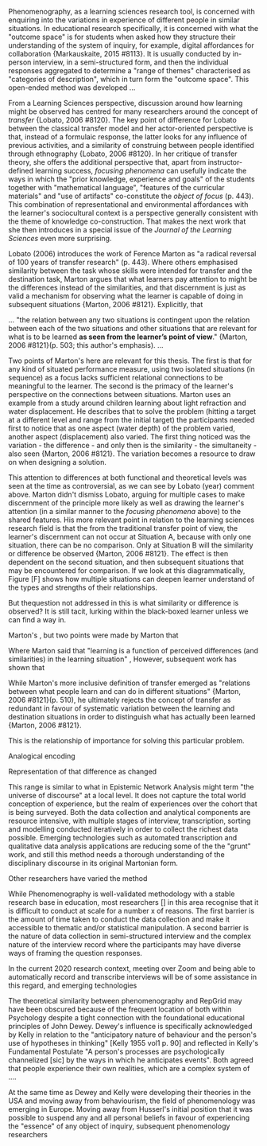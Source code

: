 Phenomenography, as a learning sciences research tool, is concerned with enquiring into the variations in experience of different people in similar situations. In educational research specifically, it is concerned with what the "outcome space" is for students when asked how they structure their understanding of the system of inquiry, for example, digital affordances for collaboration {Markauskaite, 2015 #8113}. It is usually conducted by  in-person interview, in a semi-structured form, and then the individual responses aggregated to determine a "range of themes"  characterised as "categories of description", which in turn form the "outcome space". This open-ended method was developed ...

From a Learning Sciences perspective, discussion around how learning might be observed has centred for many researchers around the concept of _transfer_ {Lobato, 2006 #8120}. The key point of difference for Lobato between the classical transfer model and her actor-oriented perspective is that, instead of a formulaic response, the latter looks for any influence of previous activities, and a similarity of construing between people identified through ethnography {Lobato, 2006 #8120}. In her critique of transfer theory, she offers the additional perspective that, apart from instructor-defined learning success, _focusing phenomena_ can usefully indicate the ways in which the "prior knowledge, experience and goals" of the students together with "mathematical language", "features of the curricular materials" and "use of artifacts" co-constitute the _object of focus_ (p. 443). This combination of representational and environmental affordances with the learner's sociocultural context is a perspective generally consistent with the theme of knowledge co-construction. That makes the next work that she then introduces in a special issue of the _Journal of the Learning Sciences_ even more surprising.

Lobato (2006) introduces the work of Ference Marton as "a radical reversal of 100 years of transfer research" (p. 443). Where others emphasised similarity between the task whose skills were intended for transfer and the destination task, Marton argues that what learners pay attention to might be the differences instead of the similarities, and that discernment is just as valid a mechanism for observing what the learner is capable of doing in subsequent situations {Marton, 2006 #8121}. Explicitly, that

...
"the relation between any two situations is contingent upon the relation between each of the two situations and other situations that are relevant for what is to be learned **as seen from the learner’s point of view**." {Marton, 2006 #8121}(p. 503; this author's emphasis).
...

Two points of Marton's here are relevant for this thesis. The first is that for any kind of situated performance measure, using two isolated situations (in sequence) as a focus lacks sufficient relational connections to be meaningful to the learner. The second is the primacy of the learner's perspective on the connections between situations. Marton uses an example from a study around children learning about light refraction and water displacement. He describes that to solve the problem (hitting a target at a different level and range from the initial target) the participants needed first to notice that as one aspect (water depth) of the problem varied, another aspect (displacement) also varied. The first thing noticed was the variation - the difference - and only then is the similarity - the simultaneity -  also seen {Marton, 2006 #8121}. The variation becomes a resource to draw on when designing a solution.

This attention to differences at both functional and theoretical levels was seen at the time as controversial, as we can see by Lobato (year) comment above. Marton didn't dismiss Lobato, arguing for multiple cases to make discernment of the principle more likely as well as drawing the learner's attention (in a similar manner to the _focusing phenomena_ above) to the shared features. His more relevant point in relation to the learning sciences research field is that the from the traditional transfer point of view, the learner's discernment can not occur at Situation A, because with only one situation, there can be no comparison. Only at Situation B will the similarity or difference be observed {Marton, 2006 #8121}. The effect is then dependent on the second situation, and then subsequent situations that may be encountered for comparison. If we look at this diagrammatically, Figure [F] shows how multiple situations can deepen learner understand of the types and strengths of their relationships.




But thequestion not addressed in this is what similarity or difference is observed? It is still tacit, lurking within the black-boxed learner unless we can find a way in.

 Marton's , but two points were made by Marton that

 Where Marton said that "learning is a function of perceived differences (and similarities) in the learning situation" ,   However, subsequent work has shown that

While Marton's more inclusive definition of transfer emerged as "relations between what people learn and can do in different situations" {Marton, 2006 #8121}(p. 510), he ultimately rejects the concept of transfer as redundant in favour of  systematic variation between the learning and destination situations in order to distinguish what has actually been learned {Marton, 2006 #8121}.



This is the relationship of importance for solving this particular problem.  



Analogical encoding

Representation of that difference as changed





This range is similar to what in Epistemic Network Analysis might term "the universe of discourse" at a local level. It does not capture the total world conception of experience, but the realm of experiences over the cohort that is being surveyed. Both the data collection and analytical components are resource intensive, with multiple stages of interview, transcription, sorting and modelling conducted iteratively in order to collect the richest data possible. Emerging technologies such as automated transcription and qualitative data analysis applications are reducing some of the the "grunt" work, and still this method needs a thorough understanding of the disciplinary discourse in its original Martonian form.

Other researchers have varied the method

While Phenomenography is well-validated methodology with a stable research base in education, most researchers [] in this area recognise that it is difficult to conduct at scale for a number x of reasons. The first barrier is the amount of time taken to conduct the data collection and make it accessible to thematic and/or statistical manipulation. A second barrier is the nature of data collection in semi-structured interview and the complex nature of the interview record where the participants may have diverse ways of framing the question responses.


In the current 2020 research context, meeting over Zoom and being able to automatically record and transcribe interviews will be of some assistance in this regard, and emerging technologies   

The theoretical similarity between phenomenography and RepGrid may have been obscured because of the frequent location of both within Psychology despite a tight connection with the foundational educational principles of John Dewey. Dewey's influence is specifically acknowledged by Kelly in relation to the "anticipatory nature of behaviour and the person's use of hypotheses in thinking" [Kelly 1955 vol1 p. 90] and reflected in Kelly's Fundamental Postulate "A person's processes are psychologically channelized [sic] by the ways in which he anticipates events". Both agreed that people experience their own realities, which are a complex system of ....

At the same time as Dewey and Kelly were developing their theories in the USA and moving away from behaviourism, the field of  phenomenology was emerging in Europe. Moving away from Husserl's initial position that it was possible to suspend any and all personal beliefs in favour of experiencing the "essence" of any object of inquiry, subsequent phenomenology researchers  
